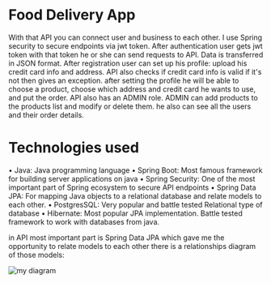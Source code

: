 # Food Delivery App

With that API you can connect user and business to each other. I use Spring security to secure endpoints via jwt token. After authentication user gets jwt token with that token he or she can send requests to API. Data is transferred in JSON format. After registration user can set up his profile: upload his credit card info and address. API also checks if credit card info is valid if it's not then gives an exception. after setting the profile he will be able to choose a product, choose which address and credit card he wants to use, and put the order. API also has an ADMIN role. ADMIN can add products to the products list and modify or delete them. he also can see all the users and their order details. 

# Technologies used

• Java: Java programming language
• Spring Boot: Most famous framework for building server applications on java
• Spring Security: One of the most important part of Spring ecosystem to secure API endpoints
• Spring Data JPA: For mapping Java objects to a relational database and relate models to each other.
• PostgresSQL: Very popular and battle tested Relational type of database
• Hibernate: Most popular JPA implementation. Battle tested framework to work with databases from java.



in API most important part is Spring Data JPA which gave me the opportunity to relate models to each other there is a relationships diagram of those models:


![my diagram](https://github.com/GaRRi11/FoodDeliveryApp/assets/101354276/4bfbe3b9-7da5-482c-93bf-55f458d7cd1c)
